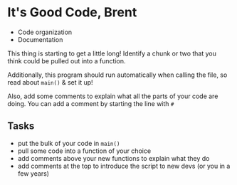 # It's Good Code, Brent

- Code organization
- Documentation

This thing is starting to get a little long! Identify a chunk or two that you think could be pulled out into a function.

Additionally, this program should run automatically when calling the file, so read about `main()` & set it up!

Also, add some comments to explain what all the parts of your code are doing. You can add a comment by starting the line with `#`

## Tasks

- put the bulk of your code in `main()`
- pull some code into a function of your choice
- add comments above your new functions to explain what they do
- add comments at the top to introduce the script to new devs (or you in a few years)
